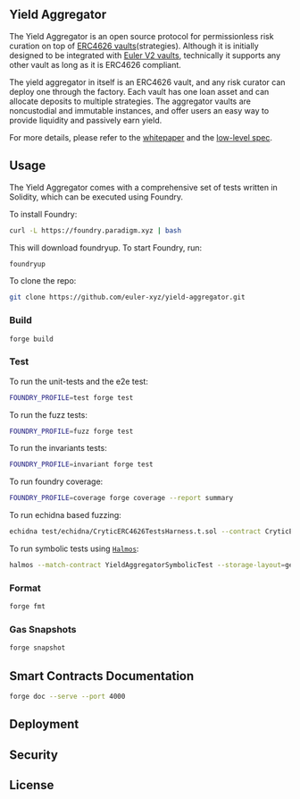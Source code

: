 ## Yield Aggregator

The Yield Aggregator is an open source protocol for permissionless risk curation on top of [ERC4626 vaults](https://eips.ethereum.org/EIPS/eip-4626)(strategies). Although it is initially designed to be integrated with [Euler V2 vaults](https://github.com/euler-xyz/euler-vault-kit), technically it supports any other vault as long as it is ERC4626 compliant.

The yield aggregator in itself is an ERC4626 vault, and any risk curator can deploy one through the factory. Each vault has one loan asset and can allocate deposits to multiple strategies. The aggregator vaults are noncustodial and immutable instances, and offer users an easy way to provide liquidity and passively earn yield. 

For more details, please refer to the [whitepaper](/docs/whitepaper.md) and the [low-level spec](/docs/low-level-spec.md).

## Usage

The Yield Aggregator comes with a comprehensive set of tests written in Solidity, which can be executed using Foundry.

To install Foundry:

```sh
curl -L https://foundry.paradigm.xyz | bash
```

This will download foundryup. To start Foundry, run:

```sh
foundryup
```

To clone the repo:

```sh
git clone https://github.com/euler-xyz/yield-aggregator.git
```

### Build

```sh
forge build
```

### Test
To run the unit-tests and the e2e test:
```sh
FOUNDRY_PROFILE=test forge test
```

To run the fuzz tests:
```sh
FOUNDRY_PROFILE=fuzz forge test
```

To run the invariants tests:
```sh
FOUNDRY_PROFILE=invariant forge test
```

To run foundry coverage:
```sh
FOUNDRY_PROFILE=coverage forge coverage --report summary
```

To run echidna based fuzzing:
```sh
echidna test/echidna/CryticERC4626TestsHarness.t.sol --contract CryticERC4626TestsHarness --config test/echidna/config/echidna.config.yaml
```

To run symbolic tests using [`Halmos`](https://github.com/a16z/halmos):
```sh
halmos --match-contract YieldAggregatorSymbolicTest --storage-layout=generic
```

### Format

```sh
forge fmt
```

### Gas Snapshots

```sh
forge snapshot
```
## Smart Contracts Documentation

```sh
forge doc --serve --port 4000
```

## Deployment

## Security

## License